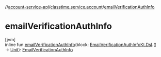 //[account-service-api](../../index.md)/[classtime.service.account](index.md)/[emailVerificationAuthInfo](email-verification-auth-info.md)

# emailVerificationAuthInfo

[jvm]\
inline fun [emailVerificationAuthInfo](email-verification-auth-info.md)(block: [EmailVerificationAuthInfoKt.Dsl](-email-verification-auth-info-kt/-dsl/index.md).() -&gt; [Unit](https://kotlinlang.org/api/latest/jvm/stdlib/kotlin/-unit/index.html)): [EmailVerificationAuthInfo](-email-verification-auth-info/index.md)
